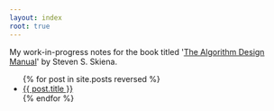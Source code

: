 ```yaml
---
layout: index
root: true
---
```


My work-in-progress notes for the book titled '[The Algorithm Design Manual](http://www.algorist.com/)' by Steven S. Skiena.

<ul class="posts">
  {% for post in site.posts reversed %}
    <li><a href=".{{ post.url }}">{{ post.title }}</a></li>
  {% endfor %}
</ul>